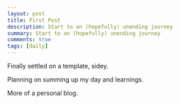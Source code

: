 ```yaml
---
layout: post
title: First Post
description: Start to an (hopefully) unending journey
summary: Start to an (hopefully) unending journey
comments: true
tags: [daily]
---
```


Finally settled on a template, sidey. 

Planning on summing up my day and learnings. 

More of a personal blog. 